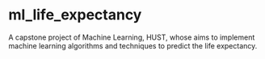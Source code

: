 # ml_life_expectancy
A capstone project of Machine Learning, HUST, whose aims to implement machine learning algorithms and techniques to predict the life expectancy.
